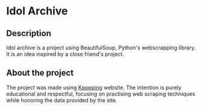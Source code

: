 # Idol Archive

## Description

Idol archive is a project using BeautifulSoup, Python's webscrapping library. It is an idea inspired by a close friend's project.

## About the project

The project was made using [Kpopping](https://kpopping.com/) website. The intention is purely educational and respectful, focusing on practising web scraping techniques while honoring the data provided by the site.
